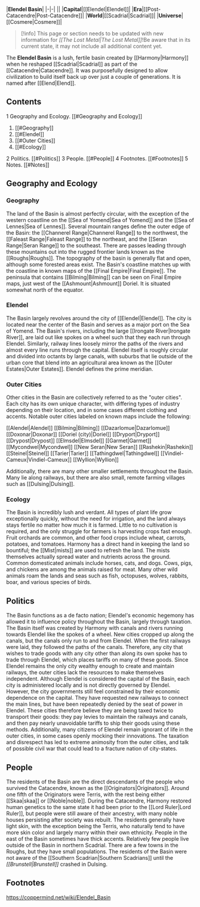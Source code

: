 |**Elendel Basin**|
|-|-|
||
|**Capital**|[[Elendel\|Elendel]]|
|**Era**|[[Post-Catacendre\|Post-Catacendre]]|
|**World**|[[Scadrial\|Scadrial]]|
|**Universe**|[[Cosmere\|Cosmere]]|

> [!info] This page or section needs to be updated with new information for *[[The Lost Metal\|The Lost Metal]]*!Be aware that in its current state, it may not include all additional content yet.

The **Elendel Basin** is a lush, fertile basin created by [[Harmony\|Harmony]] when he reshaped [[Scadrial\|Scadrial]] as part of the [[Catacendre\|Catacendre]]. It was purposefully designed to allow civilization to build itself back up over just a couple of generations. It is named after [[Elend\|Elend]].

## Contents

1 Geography and Ecology. [[#Geography and Ecology]] 

1. [[#Geography]] 
1. [[#Elendel]] 
1. [[#Outer Cities]] 
1. [[#Ecology]] 


2 Politics. [[#Politics]] 
3 People. [[#People]] 
4 Footnotes. [[#Footnotes]] 
5 Notes. [[#Notes]] 


## Geography and Ecology
### Geography
The land of the Basin is almost perfectly circular, with the exception of the western coastline on the [[Sea of Yomend\|Sea of Yomend]] and the [[Sea of Lennes\|Sea of Lennes]]. Several mountain ranges define the outer edge of the Basin: the [[Channerel Range\|Channerel Range]] to the northwest, the [[Faleast Range\|Faleast Range]] to the northeast, and the [[Seran Range\|Seran Range]] to the southeast. There are passes leading through these mountains out into the rugged frontier lands known as the [[Roughs\|Roughs]]. The topography of the basin is generally flat and open, although some forested areas exist.
The Basin's coastline matches up with the coastline in known maps of the [[Final Empire\|Final Empire]]. The peninsula that contains [[Bilming\|Bilming]] can be seen on Final Empire maps, just west of the [[Ashmount\|Ashmount]] Doriel.
It is situated somewhat north of the equator.

### Elendel
The Basin largely revolves around the city of [[Elendel\|Elendel]]. The city is located near the center of the Basin and serves as a major port on the Sea of Yomend. The Basin's rivers, including the large [[Irongate River\|Irongate River]], are laid out like spokes on a wheel such that they each run through Elendel. Similarly, railway lines loosely mirror the paths of the rivers and almost every line runs through the capital. Elendel itself is roughly circular and divided into octants by large canals, with suburbs that lie outside of the urban core that blend into an agricultural area known as the [[Outer Estates\|Outer Estates]].
Elendel defines the prime meridian.

### Outer Cities
Other cities in the Basin are collectively referred to as the "outer cities". Each city has its own unique character, with differing types of industry depending on their location, and in some cases different clothing and accents.
Notable outer cities labeled on known maps include the following:


[[Alendel\|Alendel]]
[[Bilming\|Bilming]]
[[Dazarlomue\|Dazarlomue]]
[[Doxonar\|Doxonar]]
[[Doriel (city)\|Doriel]]
[[Dryport\|Dryport]]
[[Drypost\|Drypost]]
[[Elmsdel\|Elmsdel]]
[[Garmet\|Garmet]]
[[Mycondwel\|Mycondwel]]
[[New Seran\|New Seran]]
[[Rashekin\|Rashekin]]
[[Steinel\|Steinel]]
[[Tarier\|Tarier]]
[[Tathingdwel\|Tathingdwel]]
[[Vindiel-Cameux\|Vindiel-Cameux]]
[[Wyllion\|Wyllion]]

Additionally, there are many other smaller settlements throughout the Basin. Many lie along railways, but there are also small, remote farming villages such as [[Dulsing\|Dulsing]].

### Ecology
The Basin is incredibly lush and verdant. All types of plant life grow exceptionally quickly, without the need for irrigation, and the land always stays fertile no matter how much it is farmed. Little to no cultivation is required, and the only struggle for farmers is harvesting crops fast enough. Fruit orchards are common, and other food crops include wheat, carrots, potatoes, and tomatoes. Harmony has a direct hand in keeping the land so bountiful; the [[Mist\|mists]] are used to refresh the land. The mists themselves actually spread water and nutrients across the ground.
Common domesticated animals include horses, cats, and dogs. Cows, pigs, and chickens are among the animals raised for meat. Many other wild animals roam the lands and seas such as fish, octopuses, wolves, rabbits, boar, and various species of birds.

## Politics
The Basin functions as a de facto nation; Elendel's economic hegemony has allowed it to influence policy throughout the Basin, largely through taxation. The Basin itself was created by Harmony with canals and rivers running towards Elendel like the spokes of a wheel. New cities cropped up along the canals, but the canals only run to and from Elendel. When the first railways were laid, they followed the paths of the canals. Therefore, any city that wishes to trade goods with any city other than along its own spoke has to trade through Elendel, which places tariffs on many of these goods.
Since Elendel remains the only city wealthy enough to create and maintain railways, the outer cities lack the resources to make themselves independent. Although Elendel is considered the capital of the Basin, each city is administered locally and is not directly governed by Elendel. However, the city governments still feel constrained by their economic dependence on the capital. They have requested new railways to connect the main lines, but have been repeatedly denied by the seat of power in Elendel. These cities therefore believe they are being taxed twice to transport their goods: they pay levies to maintain the railways and canals, and then pay nearly unavoidable tariffs to ship their goods using these methods.
Additionally, many citizens of Elendel remain ignorant of life in the outer cities, in some cases openly mocking their innovations. The taxation and disrespect has led to extreme animosity from the outer cities, and talk of possible civil war that could lead to a fracture nation of city-states.

## People
The residents of the Basin are the direct descendants of the people who survived the Catacendre, known as the [[Originators\|Originators]]. Around one fifth of the Originators were Terris, with the rest being either [[Skaa\|skaa]] or [[Noble\|noble]]. During the Catacendre, Harmony restored human genetics to the same state it had been prior to the [[Lord Ruler\|Lord Ruler]], but people were still aware of their ancestry, with many noble houses persisting after society was rebuilt. The residents generally have light skin, with the exception being the Terris, who naturally tend to have more skin color and largely marry within their own ethnicity. People in the east of the Basin sometimes have thick accents.
Relatively few people live outside of the Basin in northern Scadrial. There are a few towns in the Roughs, but they have small populations. The residents of the Basin were not aware of the [[Southern Scadrian\|Southern Scadrians]] until the *[[Brunstell\|Brunstell]]* crashed in Dulsing.

## Footnotes



https://coppermind.net/wiki/Elendel_Basin